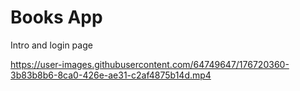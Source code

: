 # Books App
Intro and login page


https://user-images.githubusercontent.com/64749647/176720360-3b83b8b6-8ca0-426e-ae31-c2af4875b14d.mp4
